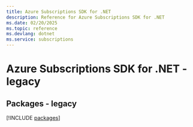 ```yaml
---
title: Azure Subscriptions SDK for .NET
description: Reference for Azure Subscriptions SDK for .NET
ms.date: 02/20/2025
ms.topic: reference
ms.devlang: dotnet
ms.service: subscriptions
---
```

# Azure Subscriptions SDK for .NET - legacy
## Packages - legacy
[!INCLUDE [packages](subscriptions-index.md)]